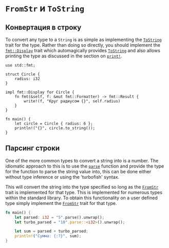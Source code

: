 # `FromStr` и `ToString`

## Конвертация в строку

To convert any type to a `String` is as simple as implementing the [`ToString`](https://doc.rust-lang.org/std/string/trait.ToString.html)
trait for the type. Rather than doing so directly, you should implement the
[`fmt::Display`](https://doc.rust-lang.org/std/fmt/trait.Display.html) trait which automagically provides [`ToString`](https://doc.rust-lang.org/std/string/trait.ToString.html) and
also allows printing the type as discussed in the section on [`print!`](../hello/print.md).

```rust,editable
use std::fmt;

struct Circle {
    radius: i32
}

impl fmt::Display for Circle {
    fn fmt(&self, f: &mut fmt::Formatter) -> fmt::Result {
        write!(f, "Круг радиусом {}", self.radius)
    }
}

fn main() {
    let circle = Circle { radius: 6 };
    println!("{}", circle.to_string());
}
```

## Парсинг строки

One of the more common types to convert a string into is a number. The idiomatic
approach to this is to use the [`parse`](https://doc.rust-lang.org/std/primitive.str.html#method.parse) function and provide the type for the
function to parse the string value into, this can be done either without type
inference or using the 'turbofish' syntax.

This will convert the string into the type specified so long as the [`FromStr`](https://doc.rust-lang.org/std/str/trait.FromStr.html)
trait is implemented for that type. This is implemented for numerous types
within the standard library. To obtain this functionality on a user defined type
simply implement the [`FromStr`](https://doc.rust-lang.org/std/str/trait.FromStr.html) trait for that type.

```rust
fn main() {
    let parsed: i32 = "5".parse().unwrap();
    let turbo_parsed = "10".parse::<i32>().unwrap();

    let sum = parsed + turbo_parsed;
    println!("Сумма: {:?}", sum);
}
```
